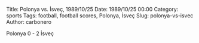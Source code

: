 Title: Polonya vs. İsveç, 1989/10/25
Date: 1989/10/25 00:00
Category: sports
Tags: football, football scores, Polonya, İsveç
Slug: polonya-vs-isvec
Author: carbonero


Polonya 0 - 2 İsveç
